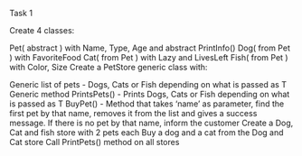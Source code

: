 Task 1

Create 4 classes:

Pet( abstract ) with Name, Type, Age and abstract PrintInfo()
Dog( from Pet ) with FavoriteFood
Cat( from Pet ) with Lazy and LivesLeft
Fish( from Pet ) with Color, Size
Create a PetStore generic class with:

Generic list of pets - Dogs, Cats or Fish depending on what is passed as T
Generic method PrintsPets() - Prints Dogs, Cats or Fish depending on what is passed as T
BuyPet() - Method that takes ‘name’ as parameter, find the first pet by that name, removes it from the list and gives a success message. If there is no pet by that name, inform the customer
Create a Dog, Cat and fish store with 2 pets each
Buy a dog and a cat from the Dog and Cat store
Call PrintPets() method on all stores